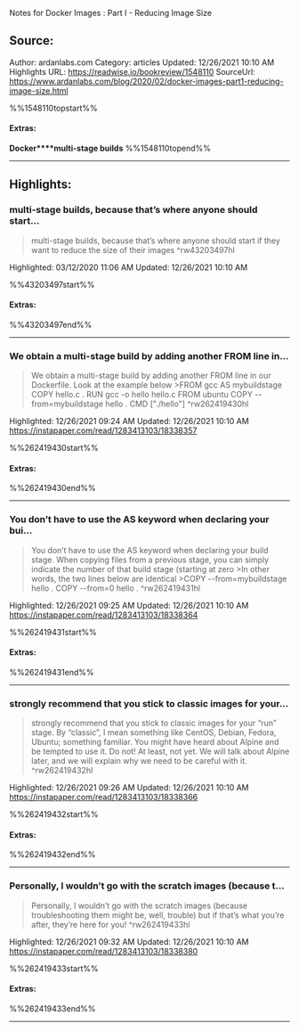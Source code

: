 Notes for Docker Images : Part I - Reducing Image Size

## Source:
Author: ardanlabs.com
Category: articles
Updated: 12/26/2021 10:10 AM
Highlights URL: https://readwise.io/bookreview/1548110
SourceUrl: https://www.ardanlabs.com/blog/2020/02/docker-images-part1-reducing-image-size.html

%%1548110topstart%%
#### Extras:
**Docker****multi-stage builds**
%%1548110topend%%
 
-----
 ## Highlights:

### multi-stage builds, because that’s where anyone should start...
>multi-stage builds, because that’s where anyone should start if they want to reduce the size of their images ^rw43203497hl


Highlighted: 03/12/2020 11:06 AM
Updated: 12/26/2021 10:10 AM

%%43203497start%%
#### Extras:

%%43203497end%%

------

### We obtain a multi-stage build by adding another FROM line in...
>We obtain a multi-stage build by adding another FROM line in our Dockerfile. Look at the example below
&gt;FROM gcc AS mybuildstage
COPY hello.c .
RUN gcc -o hello hello.c
FROM ubuntu
COPY --from=mybuildstage hello .
CMD [&quot;.&#x2F;hello&quot;] ^rw262419430hl


Highlighted: 12/26/2021 09:24 AM
Updated: 12/26/2021 10:10 AM
https://instapaper.com/read/1283413103/18338357

%%262419430start%%
#### Extras:

%%262419430end%%



------

### You don’t have to use the AS keyword when declaring your bui...
>You don’t have to use the AS keyword when declaring your build stage. When copying files from a previous stage, you can simply indicate the number of that build stage (starting at zero
&gt;In other words, the two lines below are identical
&gt;COPY --from=mybuildstage hello .
COPY --from=0 hello . ^rw262419431hl


Highlighted: 12/26/2021 09:25 AM
Updated: 12/26/2021 10:10 AM
https://instapaper.com/read/1283413103/18338364

%%262419431start%%
#### Extras:

%%262419431end%%



------

### strongly recommend that you stick to classic images for your...
>strongly recommend that you stick to classic images for your “run” stage. By “classic”, I mean something like CentOS, Debian, Fedora, Ubuntu; something familiar. You might have heard about Alpine and be tempted to use it. Do not! At least, not yet. We will talk about Alpine later, and we will explain why we need to be careful with it. ^rw262419432hl


Highlighted: 12/26/2021 09:26 AM
Updated: 12/26/2021 10:10 AM
https://instapaper.com/read/1283413103/18338366

%%262419432start%%
#### Extras:

%%262419432end%%



------

### Personally, I wouldn’t go with the scratch images (because t...
>Personally, I wouldn’t go with the scratch images (because troubleshooting them might be, well, trouble) but if that’s what you’re after, they’re here for you! ^rw262419433hl


Highlighted: 12/26/2021 09:32 AM
Updated: 12/26/2021 10:10 AM
https://instapaper.com/read/1283413103/18338380

%%262419433start%%
#### Extras:

%%262419433end%%



------

